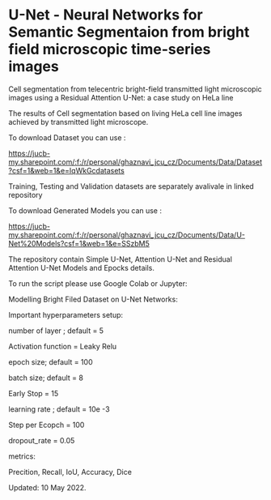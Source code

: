 # U-Net - Neural Networks for Semantic Segmentaion from bright field microscopic time-series images
Cell segmentation from telecentric bright-field transmitted light microscopic images using a Residual Attention U-Net:
a case study on HeLa line

The results of Cell segmentation based on living HeLa cell line images achieved by transmitted light microscope.


To download Dataset you can use :

https://jucb-my.sharepoint.com/:f:/r/personal/ghaznavi_jcu_cz/Documents/Data/Dataset?csf=1&web=1&e=IqWkGcdatasets 

Training, Testing and Validation datasets are separately avalivale in linked repository

To download Generated Models you can use :

https://jucb-my.sharepoint.com/:f:/r/personal/ghaznavi_jcu_cz/Documents/Data/U-Net%20Models?csf=1&web=1&e=SSzbM5

The repository contain Simple U-Net, Attention U-Net and Residual Attention U-Net Models and Epocks details.

To run the script please use Google Colab or Jupyter:


Modelling Bright Filed Dataset on U-Net Networks:

Important hyperparameters setup:


 number of layer ; default = 5
 
 Activation function = Leaky Relu

 epoch size; default = 100

 batch size; default = 8

 Early Stop = 15

 learning rate ; default = 10e -3
 
 Step per Ecopch = 100

 dropout_rate = 0.05


metrics:

Precition, Recall, IoU, Accuracy, Dice 


Updated: 10 May 2022.

